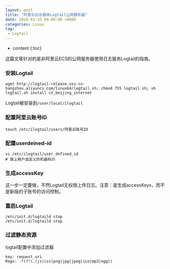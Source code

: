 ```yaml
---
layout: post
title: "阿里云日志服务Logtail公网服务器"
date: 2018-01-25 09:00:00 +0800 
categories: Linux
tag:
 - Logtail
---
```

* content
{:toc}

这篇文章针对的是非阿里云ECS的公网服务器使用日志服务Logtail的指南。

### 安装Logtail
```shell
wget http://logtail-release.oss-cn-hangzhou.aliyuncs.com/linux64/logtail.sh; chmod 755 logtail.sh; sh logtail.sh install cn_beijing_internet
```

Logtail被安装到`/user/local/ilogtail`

### 配置阿里云账号ID
```shell
touch /etc/ilogtail/users/阿里云账号ID
```

<!-- more -->

### 配置userdeined-id
```shell
vi /etc/ilogtail/user_defined_id
# 填上用户自定义的机器标识
```

### 生成accessKey

这一步一定要做，不然Logtail无权限上传日志。注意：是生成accessKeys，而不是新版的子账号的访问控制。

### 重启Logtail

```shell
/etc/init.d/logtaild stop
/etc/init.d/logtaild stop
```

### 过滤静态资源

logtail配置中添加过滤器
```
key: request_uri
Regx: .*(?!\.(js|css|png|jpg|jpeg|ico|mp3|ogg))
```

